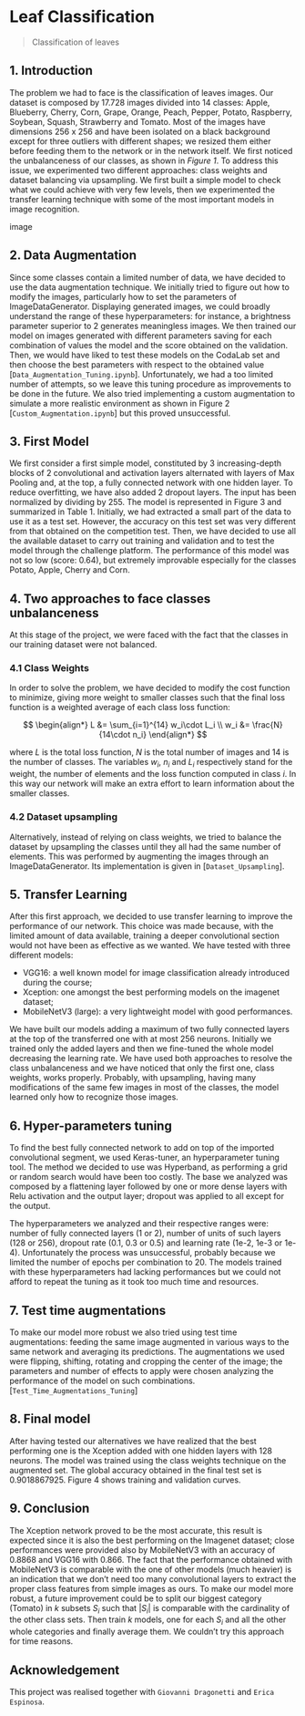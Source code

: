 # Leaf Classification
> Classification of leaves

## 1. Introduction
The problem we had to face is the classification of leaves images. Our dataset is composed by 17.728 images divided into 14 classes: Apple, Blueberry, Cherry, Corn, Grape, Orange, Peach, Pepper, Potato, Raspberry, Soybean, Squash, Strawberry and Tomato. Most of the images have dimensions 256 x 256 and have been isolated on a black background except for three outliers with different shapes; we resized them either before feeding them to the network or in the network itself. We first noticed the unbalanceness of our classes, as shown in *Figure 1*. To address this issue, we experimented two different approaches: class weights and dataset balancing via upsampling. We first built a simple model to check what we could achieve with very few levels, then we experimented the transfer learning technique with some of the most important models in image recognition.

image

## 2. Data Augmentation
Since some classes contain a limited number of data, we have decided to use the data augmentation technique. We initially tried to figure out how to modify the images, particularly how to set the parameters of ImageDataGenerator. Displaying generated images, we could broadly understand the range of these hyperparameters: for instance, a brightness parameter superior to 2 generates meaningless images.
We then trained our model on images generated with different parameters saving for each combination of values the model and the score obtained on the validation. Then, we would have liked to test these models on the CodaLab set and then choose the best parameters with respect to the obtained value [`Data_Augmentation_Tuning.ipynb`]. Unfortunately, we had a too limited number of attempts, so we leave this tuning procedure as improvements to be done in the future.
We also tried implementing a custom augmentation to simulate a more realistic environment as shown in Figure 2 [`Custom_Augmentation.ipynb`] but this proved unsuccessful.

## 3. First Model

We first consider a first simple model, constituted by 3 increasing-depth blocks of 2 convolutional and activation layers alternated with layers of Max Pooling and, at the top, a fully connected network with one hidden layer. To reduce overfitting, we have also added 2 dropout layers. The input has been normalized by dividing by 255. The model is represented in Figure 3 and summarized in Table 1.
Initially, we had extracted a small part of the data to use it as a test set. However, the accuracy on this test set was very different from that obtained on the competition test. Then, we have decided to use all the available dataset to carry out training and validation and to test the model through the challenge platform. The performance of this model was not so low (score: 0.64), but extremely improvable especially for the classes Potato, Apple, Cherry and Corn.

## 4. Two approaches to face classes unbalanceness
At this stage of the project, we were faced with the fact that the classes in our training dataset were not balanced.

### 4.1 Class Weights

In order to solve the problem, we have decided to modify the cost function to minimize, giving more weight to smaller classes such that the final loss function is a weighted average of each class loss function:

$$
\begin{align*}
    L &= \sum_{i=1}^{14} w_i\cdot L_i \\
    w_i &= \frac{N}{14\cdot n_i}  
\end{align*}
$$

where $L$ is the total loss function,  $N$ is the total number of images and 14 is the number of classes. The variables $w_i$, $n_i$ and $L_i$ respectively stand for the weight, the number of elements and the loss function computed in class $i$. In this way our network will make an extra effort to learn information about the smaller classes.

### 4.2 Dataset upsampling
Alternatively, instead of relying on class weights, we tried to balance the dataset by upsampling the classes until they all had the same number of elements. This was performed by augmenting the images through an ImageDataGenerator. Its implementation is given in [`Dataset_Upsampling`].

## 5. Transfer Learning
After this first approach, we decided to use transfer learning to improve the performance of our network. This choice was made because, with the limited amount of data available, training a deeper convolutional section would not have been as effective as we wanted. We have tested with three different models:

- VGG16: a well known model for image classification already introduced during the course;
- Xception: one amongst the best performing models on the imagenet dataset;
- MobileNetV3 (large): a very lightweight model with good performances.

We have built our models adding a maximum of two fully connected layers at the top of the transferred one with at most 256 neurons. Initially we trained only the added layers and then we fine-tuned the whole model decreasing the learning rate. We have used both approaches to resolve the class unbalanceness and we have noticed that only the first one, class weights, works properly. Probably, with upsampling, having many modifications of the same few images in most of the classes, the model learned only how to recognize those images.

## 6. Hyper-parameters tuning

To find the best fully connected network to add on top of the imported convolutional segment, we used Keras-tuner, an hyperparameter tuning tool. The method we decided to use was Hyperband, as performing a grid or random search would have been too costly. The base we analyzed was composed by a flattening layer followed by one or more dense layers with Relu activation and the output layer; dropout was applied to all except for the output.

The hyperparameters we analyzed and their respective ranges were: number of fully connected layers (1 or 2), number of units of such layers (128 or 256), dropout rate (0.1, 0.3 or 0.5) and learning rate (1e-2, 1e-3 or 1e-4). Unfortunately the process was unsuccessful, probably because we limited the number of epochs per combination to 20. The models trained with these hyperparameters had lacking performances but we could not afford to repeat the tuning as it took too much time and resources.

## 7. Test time augmentations
To make our model more robust we also tried using test time augmentations: feeding the same image augmented in various ways to the same network and averaging its predictions. The augmentations we used were flipping, shifting, rotating and cropping the center of the image; the parameters and number of effects to apply were chosen analyzing the performance of the model on such combinations. [`Test_Time_Augmentations_Tuning`]

## 8. Final model
After having tested our alternatives we have realized that the best performing one is the Xception added with one hidden layers with 128 neurons. The model was trained using the class weights technique on the augmented set. The global accuracy obtained in the final test set is 0.9018867925. Figure 4 shows training and validation curves.

## 9. Conclusion
The Xception network proved to be the most accurate, this result is expected since it is also the best performing on the Imagenet dataset; close performances were provided also by MobileNetV3 with an accuracy of 0.8868 and VGG16 with 0.866. 
The fact that the performance obtained with MobileNetV3 is comparable with the one of other models (much heavier) is an indication that we don’t need too many convolutional layers to extract the proper class features from simple images as ours.
To make our model more robust, a future improvement could be to split our biggest category (Tomato) in $k$ subsets $S_i$ such that $|S_i|$ is comparable with the cardinality of the other class sets. Then train $k$ models, one for each $S_i$ and all the other whole categories and finally average them. We couldn’t try this approach for time reasons. 

## Acknowledgement
This project was realised together with `Giovanni Dragonetti` and `Erica Espinosa`. 
